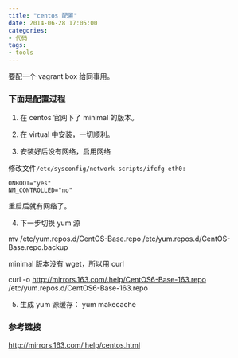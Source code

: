 ```yaml
---
title: "centos 配置"
date: 2014-06-28 17:05:00
categories:
- 代码
tags:
- tools
---
```


要配一个 vagrant box 给同事用。

### 下面是配置过程

1. 在 centos 官网下了 minimal 的版本。

2. 在 virtual 中安装，一切顺利。

3. 安装好后没有网络，启用网络

修改文件```/etc/sysconfig/network-scripts/ifcfg-eth0:```

```
ONBOOT="yes"
NM_CONTROLLED="no"
```

重启后就有网络了。

4. 下一步切换 yum 源

mv /etc/yum.repos.d/CentOS-Base.repo /etc/yum.repos.d/CentOS-Base.repo.backup

minimal 版本没有 wget，所以用 curl

curl -o http://mirrors.163.com/.help/CentOS6-Base-163.repo /etc/yum.repos.d/CentOS6-Base-163.repo

5. 生成 yum 源缓存：
yum makecache

### 参考链接
http://mirrors.163.com/.help/centos.html
